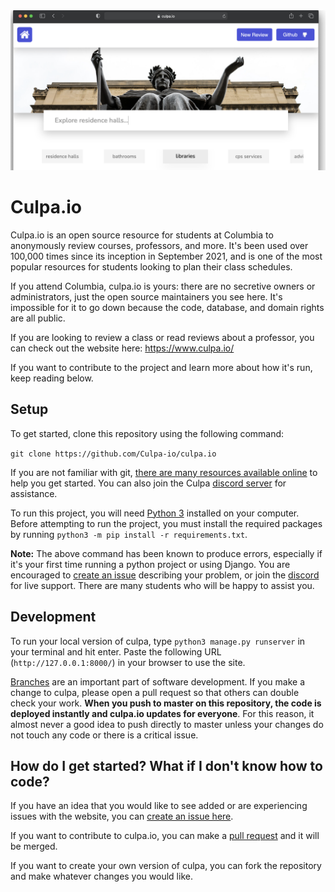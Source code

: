 <img width="1362" alt="Culpa.io Preview" src="docs/img/culpa-preview.png">

# Culpa.io

Culpa.io is an open source resource for students at Columbia to anonymously review courses, professors, and more. It's been used over 100,000 times since its inception in September 2021, and is one of the most popular resources for students looking to plan their class schedules. 

If you attend Columbia, culpa.io is yours: there are no secretive owners or administrators, just the open source maintainers you see here. It's impossible for it to go down because the code, database, and domain rights are all public. 

If you are looking to review a class or read reviews about a professor, you can check out the website here: https://www.culpa.io/ 

If you want to contribute to the project and learn more about how it's run, keep reading below.

## Setup 

To get started, clone this repository using the following command: 

`git clone https://github.com/Culpa-io/culpa.io`

If you are not familiar with git, [there are many resources available online](https://docs.github.com/en/get-started) to help you get started. You can also join the Culpa [discord server](https://discord.com/invite/adWZA6Qwq6) for assistance.

To run this project, you will need [Python 3](https://www.python.org/downloads/) installed on your computer. Before attempting to run the project, you must install the required packages by running `python3 -m pip install -r requirements.txt`.

**Note:** The above command has been known to produce errors, especially if it's your first time running a python project or using Django. You are encouraged to [create an issue](https://github.com/Culpa-io/culpa.io/issues/new) describing your problem, or join the [discord](https://discord.com/invite/adWZA6Qwq6) for live support. There are many students who will be happy to assist you.

## Development

To run your local version of culpa, type `python3 manage.py runserver` in your terminal and hit enter. Paste the following URL (`http://127.0.0.1:8000/`) in your browser to use the site.

[Branches](https://en.wikipedia.org/wiki/Branching_(version_control)) are an important part of software development. If you make a change to culpa, please open a pull request so that others can double check your work. **When you push to master on this repository, the code is deployed instantly and culpa.io updates for everyone**. For this reason, it almost never a good idea to push directly to master unless your changes do not touch any code or there is a critical issue.

## How do I get started? What if I don't know how to code?

If you have an idea that you would like to see added or are experiencing issues with the website, you can [create an issue here](https://github.com/Culpa-io/culpa.io/issues/new).

If you want to contribute to culpa.io, you can make a [pull request](https://github.com/Culpa-io/culpa.io/compare) and it will be merged. 

If you want to create your own version of culpa, you can fork the repository and make whatever changes you would like. 